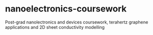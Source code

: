 # nanoelectronics-coursework
 Post-grad nanolectronics and devices coursework, terahertz graphene applications and 2D sheet conductivity modelling

